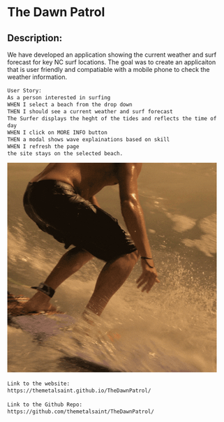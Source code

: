 # The Dawn Patrol


## Description:
We have developed an application showing the current weather and surf forecast for key NC surf locations. The goal was to create an applicaiton that is user friendly and compatiable with a mobile phone to check the weather information.



```
User Story:
As a person interested in surfing
WHEN I select a beach from the drop down
THEN I should see a current weather and surf forecast
The Surfer displays the heght of the tides and reflects the time of day
WHEN I click on MORE INFO button
THEN a modal shows wave explainations based on skill
WHEN I refresh the page
the site stays on the selected beach.
```

![Surfing](surfing.gif)

```
Link to the website:
https://themetalsaint.github.io/TheDawnPatrol/

Link to the Github Repo: 
https://github.com/themetalsaint/TheDawnPatrol/
```